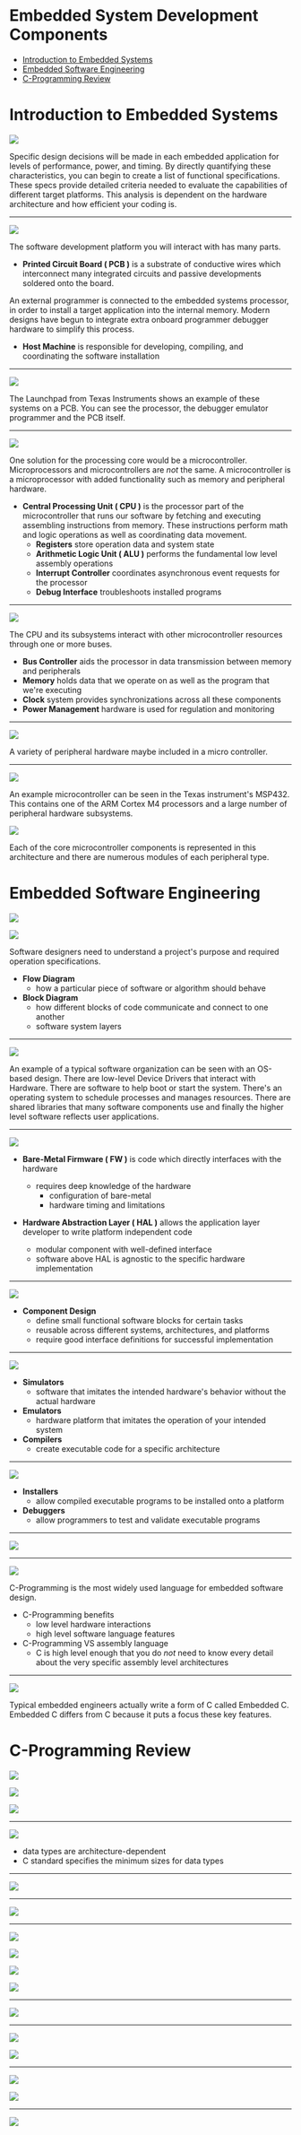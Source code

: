 # Embedded System Development Components

  * [Introduction to Embedded Systems](#introduction-to-embedded-systems)
  * [Embedded Software Engineering](#embedded-software-engineering)
  * [C-Programming Review](#c-programming-review)

# Introduction to Embedded Systems

![](docs/01_def_embed_system.png)

Specific design decisions will be made in each embedded application for levels of performance, power, and timing.
By directly quantifying these characteristics, you can begin to create a list of functional specifications.
These specs provide detailed criteria needed to evaluate the capabilities of different target platforms.
This analysis is dependent on the hardware architecture and how efficient your coding is.

---
![](docs/02_embed_system_dev_platform.png)

The software development platform you will interact with has many parts.
* **Printed Circuit Board ( PCB )** is a substrate of conductive wires which interconnect
many integrated circuits and passive developments soldered onto the board.

An external programmer is connected to the embedded systems processor, in order to install a target application
into the internal memory.  Modern designs have begun to integrate extra onboard programmer debugger hardware
to simplify this process.
* **Host Machine** is responsible for developing, compiling, and coordinating the software installation 


---
![](docs/03_embed_system_dev_platform_example.png)

The Launchpad from Texas Instruments shows an example of these systems on a PCB.
You can see the processor, the debugger emulator programmer and the PCB itself.

---
![](docs/04_CPU.png)

One solution for the processing core would be a microcontroller. Microprocessors and microcontrollers
are *not* the same. A microcontroller is a microprocessor with added functionality such as memory and peripheral hardware.
* **Central Processing Unit ( CPU )** is the processor part of the microcontroller that runs our software
by fetching and executing assembling instructions from memory.  These instructions perform math and logic operations
as well as coordinating data movement.
    * **Registers** store operation data and system state
    * **Arithmetic Logic Unit ( ALU )** performs the fundamental low level assembly operations
    * **Interrupt Controller** coordinates asynchronous event requests for the processor
    * **Debug Interface** troubleshoots installed programs

---
![](docs/05_microcontroller_components.png)

The CPU and its subsystems interact with other microcontroller resources through one or more buses.
* **Bus Controller** aids the processor in data transmission between memory and peripherals
* **Memory** holds data that we operate on as well as the program that we're executing
* **Clock** system provides synchronizations across all these components
* **Power Management** hardware is used for regulation and monitoring

---
![](docs/06_microcontroller_peripherals.png)

A variety of peripheral hardware maybe included in a micro controller.

---
![](docs/07_microcontroller_example.png)

An example microcontroller can be seen in the Texas instrument's MSP432.
This contains one of the ARM Cortex M4 processors and a large number of peripheral hardware subsystems.

![](docs/08_microcontroller_example_overlay.png)

Each of the core microcontroller components is represented in this architecture
and there are numerous modules of each peripheral type.


# Embedded Software Engineering

![](docs/09_flow_diagram.png)

![](docs/10_block_diagram.png)

Software designers need to understand a project's purpose and required operation specifications.
* **Flow Diagram**
  * how a particular piece of software or algorithm should behave
* **Block Diagram**
  * how different blocks of code communicate and connect to one another
  * software system layers

---
![](docs/11_software_layers.png)

An example of a typical software organization can be seen with an OS-based design.  There are low-level Device Drivers
that interact with Hardware. There are software to help boot or start the system. There's an operating system
to schedule processes and manages resources. There are shared libraries that many software components use
and finally the higher level software reflects user applications.

---
![](docs/12_hardware_abstraction.png)

* **Bare-Metal Firmware ( FW )** is code which directly interfaces with the hardware
  * requires deep knowledge of the hardware
    * configuration of bare-metal
    * hardware timing and limitations
    
* **Hardware Abstraction Layer ( HAL )** allows the application layer developer to write platform independent code
  * modular component with well-defined interface
  * software above HAL is agnostic to the specific hardware implementation

---
![](docs/13_software_components.png)

* **Component Design**
  * define small functional software blocks for certain tasks
  * reusable across different systems, architectures, and platforms
  * require good interface definitions for successful implementation

---
![](docs/14_software_tools_host.png)

* **Simulators**
  * software that imitates the intended hardware's behavior without the actual hardware
* **Emulators**
  * hardware platform that imitates the operation of your intended system
* **Compilers**
  * create executable code for a specific architecture

---  
![](docs/15_software_tools_target.png)

* **Installers**
  * allow compiled executable programs to be installed onto a platform
* **Debuggers**
  * allow programmers to test and validate executable programs

---
![](docs/16_high_quality_software.png)

---
![](docs/17_embedded_software_languages.png)

C-Programming is the most widely used language for embedded software design.
* C-Programming benefits
  * low level hardware interactions
  * high level software language features
* C-Programming VS assembly language
  * C is high level enough that you do *not* need to know every detail
  about the very specific assembly level architectures
  
---
![](docs/18_embedded_c_features.png)

Typical embedded engineers actually write a form of C called Embedded C. Embedded C differs
from C because it puts a focus these key features.


# C-Programming Review

![](docs/19_declaring_variables.png)

![](docs/20_declaring_variables.png)

![](docs/21_declaring_variables.png)

---
![](docs/22_data_types.png)

* data types are architecture-dependent
* C standard specifies the minimum sizes for data types

---
![](docs/23_bin_hex.png)

---
![](docs/24_bits_and_numbers.png)

---
![](docs/25_operators_logical.png)

![](docs/26_operators_bitwise.png)

![](docs/27_operators_arithmetic.png)

![](docs/28_operators_relational.png)

---
![](docs/29_program_control.png)

---
![](docs/30_loops.png)

![](docs/31_break_continue.png)

---
![](docs/32_functions.png)

![](docs/33_functions_headers.png)

---
![](docs/34_pointers.png)
